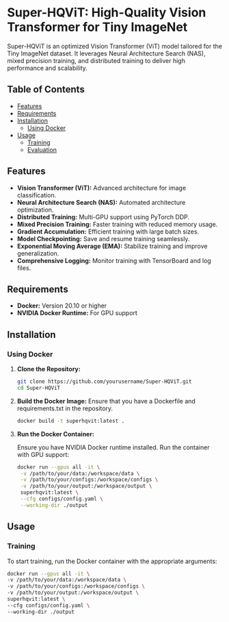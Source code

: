 # Super-HQViT: High-Quality Vision Transformer for Tiny ImageNet

Super-HQViT is an optimized Vision Transformer (ViT) model tailored for the Tiny ImageNet dataset. It leverages Neural Architecture Search (NAS), mixed precision training, and distributed training to deliver high performance and scalability.

## Table of Contents

- [Features](#features)
- [Requirements](#requirements)
- [Installation](#installation)
  - [Using Docker](#using-docker)
- [Usage](#usage)
  - [Training](#training)
  - [Evaluation](#evaluation)
  
## Features

- **Vision Transformer (ViT):** Advanced architecture for image classification.
- **Neural Architecture Search (NAS):** Automated architecture optimization.
- **Distributed Training:** Multi-GPU support using PyTorch DDP.
- **Mixed Precision Training:** Faster training with reduced memory usage.
- **Gradient Accumulation:** Efficient training with large batch sizes.
- **Model Checkpointing:** Save and resume training seamlessly.
- **Exponential Moving Average (EMA):** Stabilize training and improve generalization.
- **Comprehensive Logging:** Monitor training with TensorBoard and log files.

## Requirements

- **Docker:** Version 20.10 or higher
- **NVIDIA Docker Runtime:** For GPU support

## Installation

### Using Docker

1. **Clone the Repository:**

   ```bash
   git clone https://github.com/yourusername/Super-HQViT.git
   cd Super-HQViT
2. **Build the Docker Image:**
   Ensure that you have a Dockerfile and requirements.txt in the repository.
   ```bash
   docker build -t superhqvit:latest .
3. **Run the Docker Container:**
   
   Ensure you have NVIDIA Docker runtime installed. Run the container with GPU support:
   ```bash
   docker run --gpus all -it \
    -v /path/to/your/data:/workspace/data \
    -v /path/to/your/configs:/workspace/configs \
    -v /path/to/your/output:/workspace/output \
    superhqvit:latest \
    --cfg configs/config.yaml \
    --working-dir ./output
## Usage
### Training
To start training, run the Docker container with the appropriate arguments:
```bash
docker run --gpus all -it \
-v /path/to/your/data:/workspace/data \
-v /path/to/your/configs:/workspace/configs \
-v /path/to/your/output:/workspace/output \
superhqvit:latest \
--cfg configs/config.yaml \
--working-dir ./output
